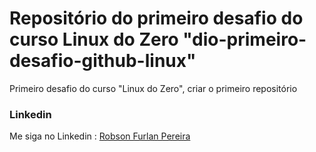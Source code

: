 # Repositório do primeiro desafio do curso Linux do Zero "dio-primeiro-desafio-github-linux"
Primeiro desafio do curso "Linux do Zero", criar o primeiro repositório

### Linkedin
Me siga no Linkedin : [Robson Furlan Pereira](https://www.linkedin.com/in/robson-furlan-pereira/)
